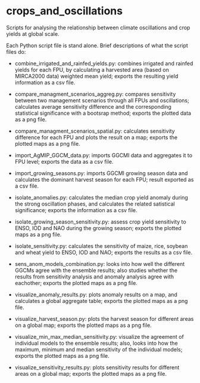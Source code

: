 # crops_and_oscillations
Scripts for analysing the relationship between climate oscillations and crop yields at global scale.

Each Python script file is stand alone. Brief descriptions of what the script files do:

- combine_irrigated_and_rainfed_yields.py: combines irrigated and rainfed yields for each FPU, by calculating a harvested area (based on MIRCA2000 data) weighted mean yield; exports the resulting yield information as a csv file.

- compare_managment_scenarios_aggreg.py: compares sensitivity between two management scenarios through all FPUs and oscillations; calculates average sensitivity difference and the corresponding statistical significance with a bootsrap method; exports the plotted data as a png file.

- compare_managment_scenarios_spatial.py: calculates sensitivity difference for each FPU and plots the result on a map; exports the plotted maps as a png file.

- import_AgMIP_GGCM_data.py: imports GGCMI data and aggregates it to FPU level; exports the data as a csv file.

- import_growing_seasons.py: imports GGCMI growing season data and calculates the dominant harvest season for each FPU; result exported as a csv file.

- isolate_anomalies.py: calculates the median crop yield anomaly during the strong oscillation phases, and calculates the related satistical significance; exports the information as a csv file.

- isolate_growing_season_sensitivity.py: assess crop yield sensitivity to ENSO, IOD and NAO during the growing season; exports the plotted maps as a png file.

- isolate_sensitivity.py: calculates the sensitivity of maize, rice, soybean and wheat yield to ENSO, IOD and NAO; exports the results as a csv file.

- sens_anom_models_combination.py: looks into how well the different GGCMs agree with the ensemble results; also studies whether the results from sensitivity analysis and anomaly analysis agree with eachother; exports the plotted maps as a png file.

- visualize_anomaly_results.py: plots anomaly results on a map, and calculates a global aggregate table; exports the plotted maps as a png file.

- visualize_harvest_season.py: plots the harvest season for different areas on a global map; exports the plotted maps as a png file.

- visualize_min_max_median_sensitivity.py: visualize the agreement of individual models to the ensemble results; also, looks into how the maximum, minimum and median sensitivity of the individual models; exports the plotted maps as a png file.

- visualize_sensitivity_results.py: plots sensitivity results for different areas on a global map; exports the plotted maps as a png file.
